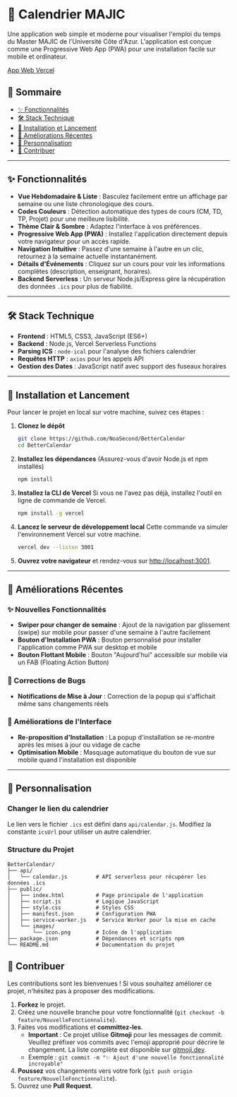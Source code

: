 # 📅 Calendrier MAJIC

Une application web simple et moderne pour visualiser l'emploi du temps du Master MAJIC de l'Université Côte d'Azur. L'application est conçue comme une Progressive Web App (PWA) pour une installation facile sur mobile et ordinateur.

[App Web Vercel](https://better-calendar-sand.vercel.app)

## 📖 Sommaire

- [✨ Fonctionnalités](#-fonctionnalités)
- [🛠️ Stack Technique](#️-stack-technique)
- [🚀 Installation et Lancement](#-installation-et-lancement)
- [🔧 Améliorations Récentes](#-améliorations-récentes)
- [🎨 Personnalisation](#-personnalisation)
- [🤝 Contribuer](#-contribuer)

-----

## ✨ Fonctionnalités

  - **Vue Hebdomadaire & Liste** : Basculez facilement entre un affichage par semaine ou une liste chronologique des cours.
  - **Codes Couleurs** : Détection automatique des types de cours (CM, TD, TP, Projet) pour une meilleure lisibilité.
  - **Thème Clair & Sombre** : Adaptez l'interface à vos préférences.
  - **Progressive Web App (PWA)** : Installez l'application directement depuis votre navigateur pour un accès rapide.
  - **Navigation Intuitive** : Passez d'une semaine à l'autre en un clic, retournez à la semaine actuelle instantanément.
  - **Détails d'Événements** : Cliquez sur un cours pour voir les informations complètes (description, enseignant, horaires).
  - **Backend Serverless** : Un serveur Node.js/Express gère la récupération des données `.ics` pour plus de fiabilité.

-----

## 🛠️ Stack Technique

  - **Frontend** : HTML5, CSS3, JavaScript (ES6+)
  - **Backend** : Node.js, Vercel Serverless Functions
  - **Parsing ICS** : `node-ical` pour l'analyse des fichiers calendrier
  - **Requêtes HTTP** : `axios` pour les appels API
  - **Gestion des Dates** : JavaScript natif avec support des fuseaux horaires

-----

## 🚀 Installation et Lancement

Pour lancer le projet en local sur votre machine, suivez ces étapes :

1.  **Clonez le dépôt**

    ```bash
    git clone https://github.com/NoaSecond/BetterCalendar
    cd BetterCalendar
    ```

2.  **Installez les dépendances**
    (Assurez-vous d'avoir Node.js et npm installés)

    ```bash
    npm install
    ```

3.  **Installez la CLI de Vercel**
    Si vous ne l'avez pas déjà, installez l'outil en ligne de commande de Vercel.

    ```bash
    npm install -g vercel
    ```

4.  **Lancez le serveur de développement local**
    Cette commande va simuler l'environnement Vercel sur votre machine.

    ```bash
    vercel dev --listen 3001
    ```

5.  **Ouvrez votre navigateur** et rendez-vous sur [http://localhost:3001](http://localhost:3001).

-----

## 🔧 Améliorations Récentes

### ✨ Nouvelles Fonctionnalités
- **Swiper pour changer de semaine** : Ajout de la navigation par glissement (swipe) sur mobile pour passer d'une semaine à l'autre facilement
- **Bouton d'Installation PWA** : Bouton personnalisé pour installer l'application comme PWA sur desktop et mobile
- **Bouton Flottant Mobile** : Bouton "Aujourd'hui" accessible sur mobile via un FAB (Floating Action Button)

### 🐛 Corrections de Bugs
- **Notifications de Mise à Jour** : Correction de la popup qui s'affichait même sans changements réels

### 🎨 Améliorations de l'Interface
- **Re-proposition d'Installation** : La popup d'installation se re-montre après les mises à jour ou vidage de cache
- **Optimisation Mobile** : Masquage automatique du bouton de vue sur mobile quand l'installation est disponible

-----

## 🎨 Personnalisation

### Changer le lien du calendrier

Le lien vers le fichier `.ics` est défini dans `api/calendar.js`. Modifiez la constante `icsUrl` pour utiliser un autre calendrier.

### Structure du Projet

```
BetterCalendar/
├── api/
│   └── calendar.js         # API serverless pour récupérer les données .ics
├── public/
│   ├── index.html          # Page principale de l'application
│   ├── script.js           # Logique JavaScript
│   ├── style.css           # Styles CSS
│   ├── manifest.json       # Configuration PWA
│   ├── service-worker.js   # Service Worker pour la mise en cache
│   └── images/
│       └── icon.png        # Icône de l'application
├── package.json            # Dépendances et scripts npm
└── README.md               # Documentation du projet
```

## 🤝 Contribuer

Les contributions sont les bienvenues ! Si vous souhaitez améliorer ce projet, n'hésitez pas à proposer des modifications.

1.  **Forkez** le projet.
2.  Créez une nouvelle branche pour votre fonctionnalité (`git checkout -b feature/NouvelleFonctionnalite`).
3.  Faites vos modifications et **committez-les**.
      - **Important** : Ce projet utilise **Gitmoji** pour les messages de commit. Veuillez préfixer vos commits avec l'emoji approprié pour décrire le changement. La liste complète est disponible sur [gitmoji.dev](https://gitmoji.dev/).
      - Exemple : `git commit -m "✨ Ajout d'une nouvelle fonctionnalité incroyable"`
4.  **Poussez** vos changements vers votre fork (`git push origin feature/NouvelleFonctionnalite`).
5.  Ouvrez une **Pull Request**.